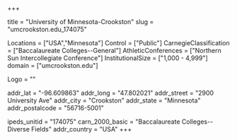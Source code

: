 
+++

title = "University of Minnesota-Crookston"
slug = "umcrookston.edu_174075"

Locations = ["USA","Minnesota"]
Control = ["Public"]
CarnegieClassification = ["Baccalaureate Colleges--General"]
AthleticConferences = ["Northern Sun Intercollegiate Conference"]
InstitutionalSize = ["1,000 - 4,999"]
domain = ["umcrookston.edu"]

Logo = ""

addr_lat = "-96.609863"
addr_long = "47.802021"
addr_street = "2900 University Ave"
addr_city = "Crookston"
addr_state = "Minnesota"
addr_postalcode = "56716-5001"

ipeds_unitid = "174075"
carn_2000_basic = "Baccalaureate Colleges--Diverse Fields"
addr_country = "USA"
+++
    
